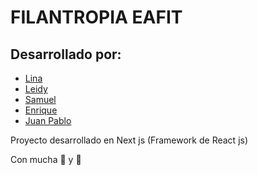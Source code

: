 # FILANTROPIA EAFIT 

## Desarrollado por:

- [Lina](https://github.com/lvaleriaescobar)
- [Leidy](https://github.com/JohanitaM)
- [Samuel](https://github.com/DJAidennn)
- [Enrique](https://github.com/leruizr)
- [Juan Pablo](https://github.com/JuanPabloRP)


Proyecto desarrollado en Next js (Framework de React js)

Con mucha 🔋 y 💙

